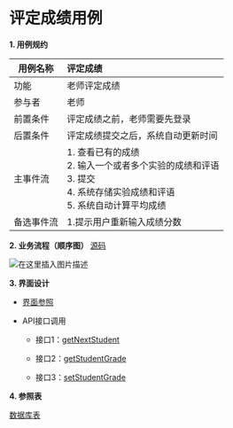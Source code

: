 # 评定成绩用例 
**1. 用例规约**

|用例名称|评定成绩|
|-------|:-------------|
|功能|老师评定成绩|
|参与者|老师|
|前置条件|评定成绩之前，老师需要先登录|
|后置条件| 评定成绩提交之后，系统自动更新时间|
|主事件流| 1. 查看已有的成绩 <br/> 2. 输入一个或者多个实验的成绩和评语  <br/> 3. 提交  <br/> 4. 系统存储实验成绩和评语<br/> 5. 系统自动计算平均成绩|
|备选事件流|1.提示用户重新输入成绩分数|


**2. 业务流程（顺序图）**      [源码](https://github.com/white12138/is_analysis/blob/master/test6/%E7%94%A8%E4%BE%8B/%E8%AF%84%E5%AE%9A%E6%88%90%E7%BB%A9%E6%BA%90%E7%A0%81)


![在这里插入图片描述](https://img-blog.csdnimg.cn/20200501213324365.png)

    
**3. 界面设计**
- [界面参照](https://white12138.github.io/is_analysis/test6/web/start.html#id=a1qjdr&p=%E8%AF%84%E5%AE%9A%E6%88%90%E7%BB%A9%E7%95%8C%E9%9D%A2)


- API接口调用

    - 接口1：[getNextStudent](https://github.com/white12138/is_analysis/blob/master/test6/%E6%8E%A5%E5%8F%A3/getNextStudent.md)
   
    - 接口2：[getStudentGrade](https://github.com/white12138/is_analysis/blob/master/test6/%E6%8E%A5%E5%8F%A3/getStudentGrade.md)
     
    - 接口3：[setStudentGrade](https://github.com/white12138/is_analysis/blob/master/test6/%E6%8E%A5%E5%8F%A3/setStudentGrade.md)
    

**4. 参照表**

[数据库表](https://github.com/white12138/is_analysis/blob/master/test6/shujuku/README.md)



